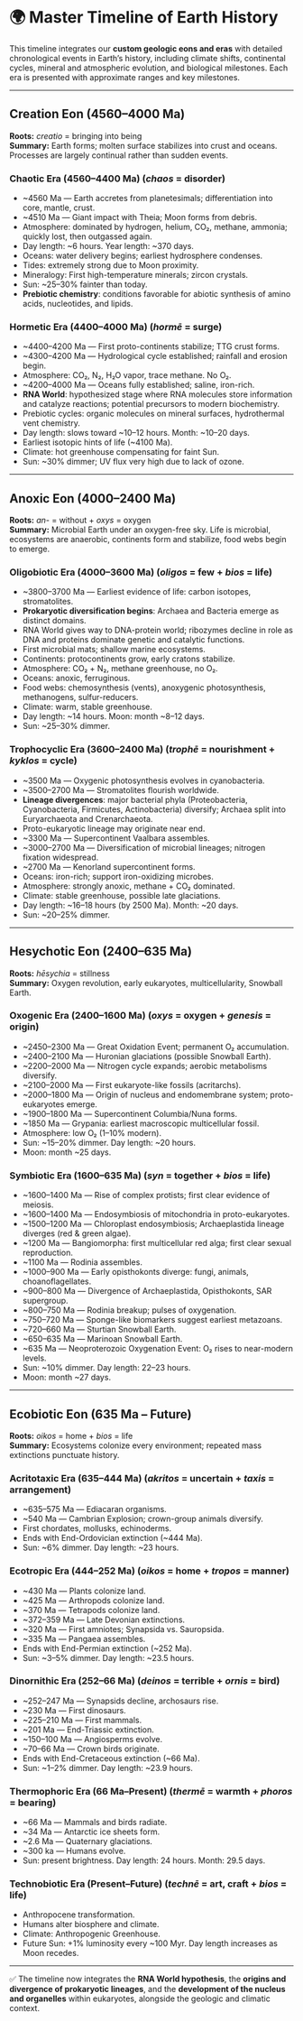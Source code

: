 # 🌍 Master Timeline of Earth History

This timeline integrates our **custom geologic eons and eras** with detailed chronological events in Earth’s history, including climate shifts, continental cycles, mineral and atmospheric evolution, and biological milestones. Each era is presented with approximate ranges and key milestones.

---

## **Creation Eon (4560–4000 Ma)**

**Roots:** *creatio* = bringing into being  
**Summary:** Earth forms; molten surface stabilizes into crust and oceans. Processes are largely continual rather than sudden events.

### **Chaotic Era (4560–4400 Ma)** (*chaos* = disorder)
- ~4560 Ma — Earth accretes from planetesimals; differentiation into core, mantle, crust.  
- ~4510 Ma — Giant impact with Theia; Moon forms from debris.  
- Atmosphere: dominated by hydrogen, helium, CO₂, methane, ammonia; quickly lost, then outgassed again.  
- Day length: ~6 hours. Year length: ~370 days.  
- Oceans: water delivery begins; earliest hydrosphere condenses.  
- Tides: extremely strong due to Moon proximity.  
- Mineralogy: First high-temperature minerals; zircon crystals.  
- Sun: ~25–30% fainter than today.  
- **Prebiotic chemistry**: conditions favorable for abiotic synthesis of amino acids, nucleotides, and lipids.

### **Hormetic Era (4400–4000 Ma)** (*hormē* = surge)
- ~4400–4200 Ma — First proto-continents stabilize; TTG crust forms.  
- ~4300–4200 Ma — Hydrological cycle established; rainfall and erosion begin.  
- Atmosphere: CO₂, N₂, H₂O vapor, trace methane. No O₂.  
- ~4200–4000 Ma — Oceans fully established; saline, iron-rich.  
- **RNA World**: hypothesized stage where RNA molecules store information and catalyze reactions; potential precursors to modern biochemistry.  
- Prebiotic cycles: organic molecules on mineral surfaces, hydrothermal vent chemistry.  
- Day length: slows toward ~10–12 hours. Month: ~10–20 days.  
- Earliest isotopic hints of life (~4100 Ma).  
- Climate: hot greenhouse compensating for faint Sun.  
- Sun: ~30% dimmer; UV flux very high due to lack of ozone.

---

## **Anoxic Eon (4000–2400 Ma)**

**Roots:** *an-* = without + *oxys* = oxygen  
**Summary:** Microbial Earth under an oxygen-free sky. Life is microbial, ecosystems are anaerobic, continents form and stabilize, food webs begin to emerge.

### **Oligobiotic Era (4000–3600 Ma)** (*oligos* = few + *bios* = life)
- ~3800–3700 Ma — Earliest evidence of life: carbon isotopes, stromatolites.  
- **Prokaryotic diversification begins**: Archaea and Bacteria emerge as distinct domains.  
- RNA World gives way to DNA-protein world; ribozymes decline in role as DNA and proteins dominate genetic and catalytic functions.  
- First microbial mats; shallow marine ecosystems.  
- Continents: protocontinents grow, early cratons stabilize.  
- Atmosphere: CO₂ + N₂, methane greenhouse, no O₂.  
- Oceans: anoxic, ferruginous.  
- Food webs: chemosynthesis (vents), anoxygenic photosynthesis, methanogens, sulfur-reducers.  
- Climate: warm, stable greenhouse.  
- Day length: ~14 hours. Moon: month ~8–12 days.  
- Sun: ~25–30% dimmer.

### **Trophocyclic Era (3600–2400 Ma)** (*trophē* = nourishment + *kyklos* = cycle)
- ~3500 Ma — Oxygenic photosynthesis evolves in cyanobacteria.  
- ~3500–2700 Ma — Stromatolites flourish worldwide.  
- **Lineage divergences**: major bacterial phyla (Proteobacteria, Cyanobacteria, Firmicutes, Actinobacteria) diversify; Archaea split into Euryarchaeota and Crenarchaeota.  
- Proto-eukaryotic lineage may originate near end.  
- ~3300 Ma — Supercontinent Vaalbara assembles.  
- ~3000–2700 Ma — Diversification of microbial lineages; nitrogen fixation widespread.  
- ~2700 Ma — Kenorland supercontinent forms.  
- Oceans: iron-rich; support iron-oxidizing microbes.  
- Atmosphere: strongly anoxic, methane + CO₂ dominated.  
- Climate: stable greenhouse, possible late glaciations.  
- Day length: ~16–18 hours (by 2500 Ma). Month: ~20 days.  
- Sun: ~20–25% dimmer.

---

## **Hesychotic Eon (2400–635 Ma)**

**Roots:** *hēsychia* = stillness  
**Summary:** Oxygen revolution, early eukaryotes, multicellularity, Snowball Earth.

### **Oxogenic Era (2400–1600 Ma)** (*oxys* = oxygen + *genesis* = origin)
- ~2450–2300 Ma — Great Oxidation Event; permanent O₂ accumulation.  
- ~2400–2100 Ma — Huronian glaciations (possible Snowball Earth).  
- ~2200–2000 Ma — Nitrogen cycle expands; aerobic metabolisms diversify.  
- ~2100–2000 Ma — First eukaryote-like fossils (acritarchs).  
- ~2000–1800 Ma — Origin of nucleus and endomembrane system; proto-eukaryotes emerge.  
- ~1900–1800 Ma — Supercontinent Columbia/Nuna forms.  
- ~1850 Ma — Grypania: earliest macroscopic multicellular fossil.  
- Atmosphere: low O₂ (1–10% modern).  
- Sun: ~15–20% dimmer. Day length: ~20 hours.  
- Moon: month ~25 days.

### **Symbiotic Era (1600–635 Ma)** (*syn* = together + *bios* = life)
- ~1600–1400 Ma — Rise of complex protists; first clear evidence of meiosis.  
- ~1600–1400 Ma — Endosymbiosis of mitochondria in proto-eukaryotes.  
- ~1500–1200 Ma — Chloroplast endosymbiosis; Archaeplastida lineage diverges (red & green algae).  
- ~1200 Ma — Bangiomorpha: first multicellular red alga; first clear sexual reproduction.  
- ~1100 Ma — Rodinia assembles.  
- ~1000–900 Ma — Early opisthokonts diverge: fungi, animals, choanoflagellates.  
- ~900–800 Ma — Divergence of Archaeplastida, Opisthokonts, SAR supergroup.  
- ~800–750 Ma — Rodinia breakup; pulses of oxygenation.  
- ~750–720 Ma — Sponge-like biomarkers suggest earliest metazoans.  
- ~720–660 Ma — Sturtian Snowball Earth.  
- ~650–635 Ma — Marinoan Snowball Earth.  
- ~635 Ma — Neoproterozoic Oxygenation Event: O₂ rises to near-modern levels.  
- Sun: ~10% dimmer. Day length: 22–23 hours.  
- Moon: month ~27 days.

---

## **Ecobiotic Eon (635 Ma – Future)**

**Roots:** *oikos* = home + *bios* = life  
**Summary:** Ecosystems colonize every environment; repeated mass extinctions punctuate history.

### **Acritotaxic Era (635–444 Ma)** (*akritos* = uncertain + *taxis* = arrangement)
- ~635–575 Ma — Ediacaran organisms.  
- ~540 Ma — Cambrian Explosion; crown-group animals diversify.  
- First chordates, mollusks, echinoderms.  
- Ends with End-Ordovician extinction (~444 Ma).  
- Sun: ~6% dimmer. Day length: ~23 hours.

### **Ecotropic Era (444–252 Ma)** (*oikos* = home + *tropos* = manner)
- ~430 Ma — Plants colonize land.  
- ~425 Ma — Arthropods colonize land.  
- ~370 Ma — Tetrapods colonize land.  
- ~372–359 Ma — Late Devonian extinctions.  
- ~320 Ma — First amniotes; Synapsida vs. Sauropsida.  
- ~335 Ma — Pangaea assembles.  
- Ends with End-Permian extinction (~252 Ma).  
- Sun: ~3–5% dimmer. Day length: ~23.5 hours.

### **Dinornithic Era (252–66 Ma)** (*deinos* = terrible + *ornis* = bird)
- ~252–247 Ma — Synapsids decline, archosaurs rise.  
- ~230 Ma — First dinosaurs.  
- ~225–210 Ma — First mammals.  
- ~201 Ma — End-Triassic extinction.  
- ~150–100 Ma — Angiosperms evolve.  
- ~70–66 Ma — Crown birds originate.  
- Ends with End-Cretaceous extinction (~66 Ma).  
- Sun: ~1–2% dimmer. Day length: ~23.9 hours.

### **Thermophoric Era (66 Ma–Present)** (*thermē* = warmth + *phoros* = bearing)
- ~66 Ma — Mammals and birds radiate.  
- ~34 Ma — Antarctic ice sheets form.  
- ~2.6 Ma — Quaternary glaciations.  
- ~300 ka — Humans evolve.  
- Sun: present brightness. Day length: 24 hours. Month: 29.5 days.

### **Technobiotic Era (Present–Future)** (*technē* = art, craft + *bios* = life)
- Anthropocene transformation.  
- Humans alter biosphere and climate.  
- Climate: Anthropogenic Greenhouse.  
- Future Sun: +1% luminosity every ~100 Myr. Day length increases as Moon recedes.

---

✅ The timeline now integrates the **RNA World hypothesis**, the **origins and divergence of prokaryotic lineages**, and the **development of the nucleus and organelles** within eukaryotes, alongside the geologic and climatic context.

